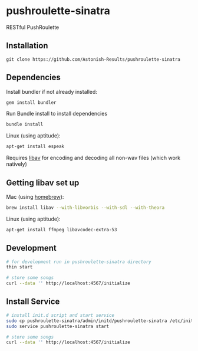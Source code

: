 pushroulette-sinatra
====================

RESTful PushRoulette

## Installation

    git clone https://github.com/Astonish-Results/pushroulette-sinatra

## Dependencies

Install bundler if not already installed:
```bash
gem install bundler
```

Run Bundle install to install dependencies
```bash
bundle install
```

Linux (using aptitude):
```bash
apt-get install espeak
```

Requires [libav](https://libav.org/) for encoding and decoding all non-wav files (which work natively)

## Getting libav set up

Mac (using [homebrew](http://brew.sh)):

```bash
brew install libav --with-libvorbis --with-sdl --with-theora
```

Linux (using aptitude):

```bash
apt-get install ffmpeg libavcodec-extra-53
```

## Development

```bash
# for development run in pushroulette-sinatra directory
thin start

# store some songs
curl --data '' http://localhost:4567/initialize
```

## Install Service

```bash
# install init.d script and start service
sudo cp pushroulette-sinatra/admin/initd/pushroulette-sinatra /etc/init.d/
sudo service pushroulette-sinatra start

# store some songs
curl --data '' http://localhost:4567/initialize
```
